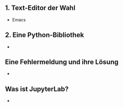 ## 1. Text-Editor der Wahl

- Emacs

## 2. Eine Python-Bibliothek

-

## Eine Fehlermeldung und ihre Lösung

-

## Was ist JupyterLab?

-


